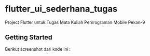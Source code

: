 # flutter_ui_sederhana_tugas

Project Flutter untuk Tugas Mata Kuliah Pemrograman Mobile Pekan-9

## Getting Started

Berikut screenshot dari kode ini : 
